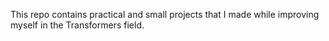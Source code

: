 This repo contains practical and small projects that I made while improving myself in the Transformers field.

